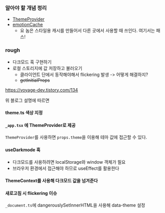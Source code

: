 ### 알아야 할 개념 정리
- [ThemeProvider](https://emotion.sh/docs/theming)
- [emotionCache](https://emotion.sh/docs/@emotion/cache)
	- 요 놈은 스타일용 캐시를 만들어서 다른 곳에서 사용할 때 쓰인다. 여기서는 패스!

### rough
- 다크모드 훅 구현하기
- 로컬 스토리지에 값 저장하고 불러오기
	- 클라이언트 단에서 동작해야해서 flickering 발생 -> 어떻게 해결하지?
	- ~~getInitialProps~~


https://voyage-dev.tistory.com/134

위 블로그 설명에 따르면
#### theme.ts 색상 지정
#### `_app.tsx` 에  ThemeProvider로 제공
`ThemeProvider`를 사용하면 `props.theme`을 이용해 테마 값에 접근할 수 있다.
#### useDarkmode 훅
- 다크모드를 사용하려면 localStorage와 window 객체가 필요
- 브라우저 환경에서 접근해야 하므로 useEffect를 활용한다

#### ThemeContext를 사용해 다크모드 값을 넘겨준다
#### 새로고침 시 flickering 이슈
`_document.ts`에  dangerouslySetInnerHTML을 사용해 data-theme 설정